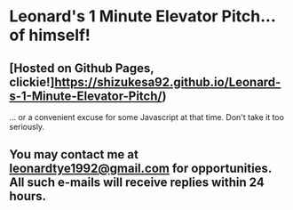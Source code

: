 # Leonard's 1 Minute Elevator Pitch... of himself! 
## [Hosted on Github Pages, clickie!]https://shizukesa92.github.io/Leonard-s-1-Minute-Elevator-Pitch/)

... or a convenient excuse for some Javascript at that time. Don't take it too seriously.

## You may contact me at <leonardtye1992@gmail.com> for opportunities. All such e-mails will receive replies within 24 hours.
